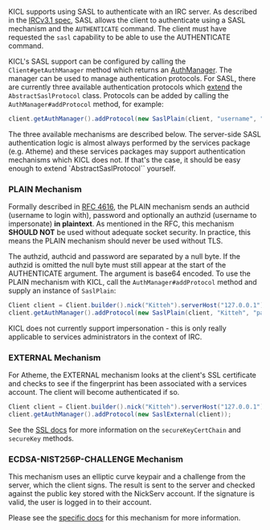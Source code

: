 KICL supports using SASL to authenticate with an IRC server. As described in the
[IRCv3.1 spec](http://ircv3.net/specs/extensions/sasl-3.1.html), SASL allows the client to authenticate using a SASL
mechanism and the `AUTHENTICATE` command. The client must have requested the `sasl` capability to be able to use the
AUTHENTICATE command.

KICL's SASL support can be configured by calling the `Client#getAuthManager` method which returns an
[AuthManager](http://kittehorg.github.io/KittehIRCClientLib/org/kitteh/irc/client/library/auth/AuthManager.html). The
manager can be used to manage authentication protocols. For SASL, there are currently three available authentication
protocols which [extend](http://kittehorg.github.io/KittehIRCClientLib/org/kitteh/irc/client/library/auth/protocol/class-use/AbstractSaslProtocol.html)
the `AbstractSaslProtocol` class. Protocols can be added by calling the `AuthManager#addProtocol` method, for example:

```java
client.getAuthManager().addProtocol(new SaslPlain(client, "username", "password"))
```

The three available mechanisms are described below. The server-side SASL authentication logic is almost always performed
by the services package (e.g. Atheme) and these services packages may support authentication mechanisms which KICL does
not. If that's the case, it should be easy enough to extend `AbstractSaslProtocol`` yourself.

### PLAIN Mechanism

Formally described in [RFC 4616](https://tools.ietf.org/html/rfc4616), the PLAIN mechanism sends an authcid (username
to login with), password and optionally an authzid (username to impersonate) **in plaintext**. As mentioned in the RFC,
this mechanism **SHOULD NOT** be used without adequate socket security. In practice, this means the PLAIN mechanism
should never be used without TLS.

The authzid, authcid and password are separated by a null byte. If the authzid is omitted the null byte must still
appear at the start of the AUTHENTICATE argument. The argument is base64 encoded. To use the PLAIN mechanism with KICL,
call the `AuthManager#addProtocol` method and supply an instance of `SaslPlain`:

```java
Client client = Client.builder().nick("Kitteh").serverHost("127.0.0.1").build();
client.getAuthManager().addProtocol(new SaslPlain(client, "Kitteh", "password"));
```

KICL does not currently support impersonation - this is only really applicable to services administrators in the context
of IRC.

### EXTERNAL Mechanism

For Atheme, the EXTERNAL mechanism looks at the client's SSL certificate and checks to see if the fingerprint has been
associated with a services account. The client will become authenticated if so.

```java
Client client = Client.builder().nick("Kitteh").serverHost("127.0.0.1").secureKeyCertChain(certFile).secureKey(keyFile).build();
client.getAuthManager().addProtocol(new SaslExternal(client));
```

See the [SSL docs](ssl.md) for more information on the `secureKeyCertChain` and `secureKey` methods.

### ECDSA-NIST256P-CHALLENGE Mechanism

This mechanism uses an elliptic curve keypair and a challenge from the server, which the client signs. The result is
sent to the server and checked against the public key stored with the NickServ account. If the signature is valid, the
user is logged in to their account.

Please see the [specific docs](ecdsa.md) for this mechanism for more information.
